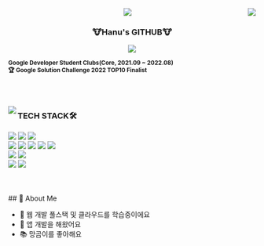 <div align="center">
<img src="https://capsule-render.vercel.app/api?type=waving&color=0:2DB400,100:FFFFFF&height=150">

  <img align="right" src="https://github-readme-stats.vercel.app/api?username=hanuuuuU&show_icons=true&theme=shadow_green"/>

  ### 🐮Hanu's GITHUB🐮

<a href="https://solved.ac/han980514"><img src="http://mazassumnida.wtf/api/mini/generate_badge?boj=han980514"/></a>


<div align="left">
  
<sub>**Google Developer Student Clubs(Core, 2021.09 ~ 2022.08)**</sub> <br />
<sub>**🏆 Google Solution Challenge 2022 TOP10 Finalist**</sub>

<br />
</div>
</div>

<br />

<img align="left" src="https://github-readme-stats.vercel.app/api/top-langs/?username=hanuuuuU&show_icons=true&layout=compact&theme=shadow_green&langs_count=10"/></a>

<div align="left">

### TECH STACK🛠️
<img src="https://img.shields.io/badge/Flutter-02569B?style=for-the-badge&logo=flutter&logoColor=white">
        <img src="https://img.shields.io/badge/Android-3DDC84?style=for-the-badge&logo=Android&logoColor=white">
        <img src="https://img.shields.io/badge/Swift-F05138?style=for-the-badge&logo=Swift&logoColor=white">
        <br>
        <img src="https://img.shields.io/badge/Dart-0175C2?style=for-the-badge&logo=dart&logoColor=white">
        <img src="https://img.shields.io/badge/Java-007396?style=for-the-badge&logo=Java&logoColor=white">
        <img src="https://img.shields.io/badge/C-00599C?style=for-the-badge&logo=c&logoColor=white">
        <img src="https://img.shields.io/badge/C++-00599C?style=for-the-badge&logo=C%2B%2B&logoColor=white">
        <img src="https://img.shields.io/badge/Python-3776AB?style=for-the-badge&logo=Python&logoColor=white">
        <br>
        <img src="https://img.shields.io/badge/Firebase-FFCA28?style=for-the-badge&logo=Firebase&logoColor=white">
        <img src="https://img.shields.io/badge/Oracle-F80000?style=for-the-badge&logo=Oracle&logoColor=white">
        <br>
        <img src="https://img.shields.io/badge/Zeplin-fdbd39?style=for-the-badge&logo=Zeplin&logoColor=white">
        <img src="https://img.shields.io/badge/Github-181717?style=for-the-badge&logo=Github&logoColor=white">
<br />
<br />
<br />
<br />
## 🚀 About Me

- 🌱 웹 개발 풀스택 및 클라우드를 학습중이에요
- 💼 앱 개발을 해왔어요
- 📚 망곰이를 좋아해요
<br />
<br /><br /><br />
